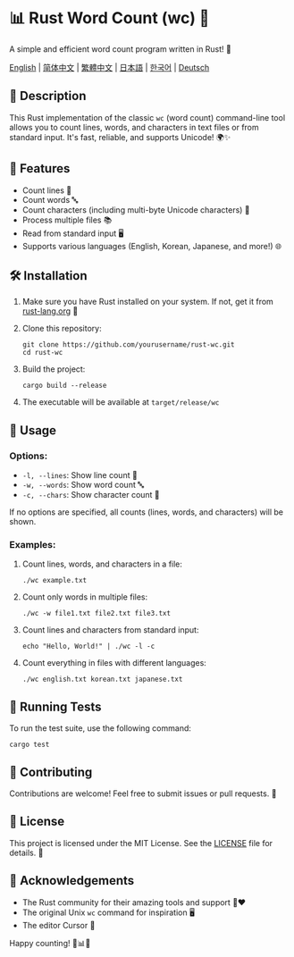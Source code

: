 # 📊 Rust Word Count (wc) 🦀

A simple and efficient word count program written in Rust! 🚀

[English](README.md) | [简体中文](docs/README-ZH-CN.md) | [繁體中文](docs/README-ZH-TW.md) | [日本語](docs/README-ja-JP.md) | [한국어](docs/README-ko-KR.md) | [Deutsch](docs/README-de-DE.md)

## 📝 Description

This Rust implementation of the classic `wc` (word count) command-line tool allows you to count lines, words, and characters in text files or from standard input. It's fast, reliable, and supports Unicode! 🌍✨

## 🎯 Features

- Count lines 📏
- Count words 🔤
- Count characters (including multi-byte Unicode characters) 🔡
- Process multiple files 📚
- Read from standard input 🖥️
- Supports various languages (English, Korean, Japanese, and more!) 🌐

## 🛠️ Installation

1. Make sure you have Rust installed on your system. If not, get it from [rust-lang.org](https://www.rust-lang.org/tools/install) 🦀

2. Clone this repository:
   ```
   git clone https://github.com/yourusername/rust-wc.git
   cd rust-wc
   ```

3. Build the project:
   ```
   cargo build --release
   ```

4. The executable will be available at `target/release/wc`

## 🚀 Usage

### Options:

- `-l, --lines`: Show line count 📏
- `-w, --words`: Show word count 🔤
- `-c, --chars`: Show character count 🔡

If no options are specified, all counts (lines, words, and characters) will be shown.

### Examples:

1. Count lines, words, and characters in a file:
   ```
   ./wc example.txt
   ```

2. Count only words in multiple files:
   ```
   ./wc -w file1.txt file2.txt file3.txt
   ```

3. Count lines and characters from standard input:
   ```
   echo "Hello, World!" | ./wc -l -c
   ```

4. Count everything in files with different languages:
   ```
   ./wc english.txt korean.txt japanese.txt
   ```

## 🧪 Running Tests

To run the test suite, use the following command:
```
cargo test
```

## 🤝 Contributing

Contributions are welcome! Feel free to submit issues or pull requests. 🎉

## 📜 License

This project is licensed under the MIT License. See the [LICENSE](LICENSE) file for details. 📄

## 🙏 Acknowledgements

- The Rust community for their amazing tools and support 🦀❤️
- The original Unix `wc` command for inspiration 🖥️
- The editor Cursor 🤖

Happy counting! 🎉📊🚀